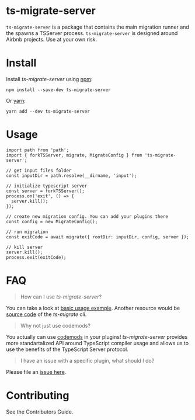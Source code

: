 # ts-migrate-server

`ts-migrate-server` is a package that contains the main migration runner and the spawns a TSServer process.
`ts-migrate-server` is designed around Airbnb projects. Use at your own risk.

# Install


Install *ts-migrate-server* using [npm](https://www.npmjs.com):

`npm install --save-dev ts-migrate-server`

Or [yarn](https://yarnpkg.com):

`yarn add --dev ts-migrate-server`
 

# Usage
```
import path from 'path';
import { forkTSServer, migrate, MigrateConfig } from 'ts-migrate-server';

// get input files folder
const inputDir = path.resolve(__dirname, 'input');

// initialize typescript server
const server = forkTSServer();
process.on('exit', () => {
  server.kill();
});

// create new migration config. You can add your plugins there
const config = new MigrateConfig();

// run migration
const exitCode = await migrate({ rootDir: inputDir, config, server });

// kill server
server.kill();
process.exit(exitCode);
```

# FAQ

> How can I use *ts-migrate-server*?

You can take a look at [basic usage example](https://github.com/airbnb/ts-migrate/blob/master/packages/ts-migrate-example/src/index.ts#L2). 
Another resource would be [source code](https://github.com/airbnb/ts-migrate/blob/master/packages/ts-migrate/cli.ts) of the *ts-migrate* cli.

> Why not just use codemods?

You actually can use [codemods](https://github.com/airbnb/ts-migrate/blob/master/packages/ts-migrate-plugins/src/declare-missing-class-properties.ts) in your plugins! 
*ts-migrate-server* provides more standartalized API around TypeScript compiler usage and allows us to use the benefits of the TypeScript Server protocol.

> I have an issue with a specific plugin, what should I do?

Please file an [issue here](https://github.com/airbnb/ts-migrate/issues/new).

# Contributing

See the Contributors Guide.
